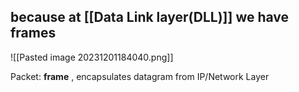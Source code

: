## because at [[Data Link layer(DLL)]] we have frames
![[Pasted image 20231201184040.png]]

Packet: **frame** , encapsulates datagram from IP/Network Layer



